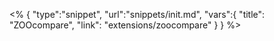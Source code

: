 <% {
	"type":"snippet", "url":"snippets/init.md", "vars":{
		"title": "ZOOcompare",
		"link": "extensions\/zoocompare"
	}
} %>